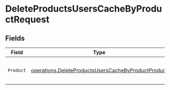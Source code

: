 # DeleteProductsUsersCacheByProductRequest


## Fields

| Field                                                                                                                      | Type                                                                                                                       | Required                                                                                                                   | Description                                                                                                                |
| -------------------------------------------------------------------------------------------------------------------------- | -------------------------------------------------------------------------------------------------------------------------- | -------------------------------------------------------------------------------------------------------------------------- | -------------------------------------------------------------------------------------------------------------------------- |
| `Product`                                                                                                                  | [operations.DeleteProductsUsersCacheByProductProduct](../../models/operations/deleteproductsuserscachebyproductproduct.md) | :heavy_check_mark:                                                                                                         | product by which to filter members                                                                                         |